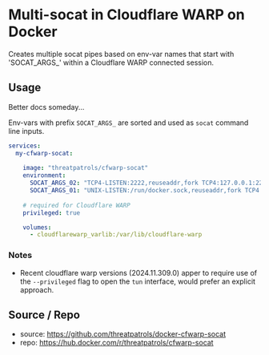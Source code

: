 # Multi-socat in Cloudflare WARP on Docker

Creates multiple socat pipes based on env-var names that start with 'SOCAT_ARGS_'
within a Cloudflare WARP connected session.

## Usage

Better docs someday...

Env-vars with prefix `SOCAT_ARGS_` are sorted and used as `socat` command line inputs.

```yaml
services:
  my-cfwarp-socat:
    
    image: "threatpatrols/cfwarp-socat"
    environment:
      SOCAT_ARGS_02: "TCP4-LISTEN:2222,reuseaddr,fork TCP4:127.0.0.1:22"
      SOCAT_ARGS_01: "UNIX-LISTEN:/run/docker.sock,reuseaddr,fork TCP4:127.0.0.1:80"
      
    # required for Cloudflare WARP
    privileged: true

    volumes:
      - cloudflarewarp_varlib:/var/lib/cloudflare-warp

```

### Notes
- Recent cloudflare warp versions (2024.11.309.0) apper to require use of the `--privileged` flag to open the `tun` interface, would prefer an explicit approach.

## Source / Repo
* source: https://github.com/threatpatrols/docker-cfwarp-socat
* repo: https://hub.docker.com/r/threatpatrols/cfwarp-socat
